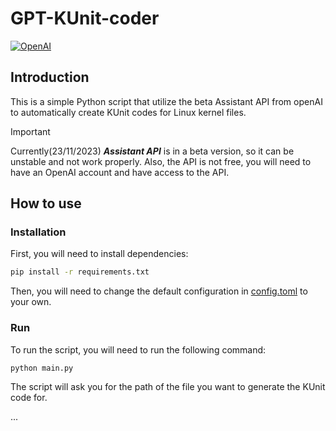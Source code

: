# GPT-KUnit-coder
[![OpenAI](https://img.shields.io/badge/OpenAI-API-08FF00?style=for-the-badge&logo=openai)](https://beta.openai.com/docs/api-reference/introduction)
## Introduction
This is a simple Python script that utilize the beta Assistant API from openAI to automatically
create KUnit codes for Linux kernel files.
> [!IMPORTANT]
> Currently(23/11/2023) ***Assistant API*** is in a beta version, so it can be unstable and not work properly.
> Also, the API is not free, you will need to have an OpenAI account and have access to the API.

## How to use
### Installation
First, you will need to install dependencies:
```bash
pip install -r requirements.txt
```
Then, you will need to change the default configuration in [config.toml](config.toml) to your own.

### Run
To run the script, you will need to run the following command:
```bash
python main.py
```
The script will ask you for the path of the file you want to generate the KUnit code for.

...